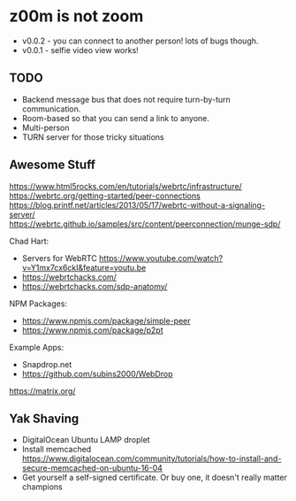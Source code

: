 # z00m is not zoom

* v0.0.2 - you can connect to another person! lots of bugs though.
* v0.0.1 - selfie video view works!

## TODO

- Backend message bus that does not require turn-by-turn communication.
- Room-based so that you can send a link to anyone. 
- Multi-person
- TURN server for those tricky situations

## Awesome Stuff

https://www.html5rocks.com/en/tutorials/webrtc/infrastructure/
https://webrtc.org/getting-started/peer-connections
https://blog.printf.net/articles/2013/05/17/webrtc-without-a-signaling-server/
https://webrtc.github.io/samples/src/content/peerconnection/munge-sdp/


Chad Hart:
* Servers for WebRTC https://www.youtube.com/watch?v=Y1mx7cx6ckI&feature=youtu.be
* https://webrtchacks.com/
* https://webrtchacks.com/sdp-anatomy/

NPM Packages:
* https://www.npmjs.com/package/simple-peer
* https://www.npmjs.com/package/p2pt

Example Apps:
* Snapdrop.net
* https://github.com/subins2000/WebDrop

https://matrix.org/

## Yak Shaving

* DigitalOcean Ubuntu LAMP droplet
* Install memcached https://www.digitalocean.com/community/tutorials/how-to-install-and-secure-memcached-on-ubuntu-16-04
* Get yourself a self-signed certificate. Or buy one, it doesn't really matter champions



